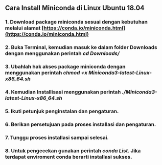 ## Cara Install Miniconda di Linux Ubuntu 18.04

### 1. Download package miniconda sesuai dengan kebutuhan melalui alamat [https://conda.io/miniconda.html](https://conda.io/miniconda.html)
### 2. Buka Terminal, kemudian masuk ke dalam folder Downloads dengan menggunakan perintah *cd Downloads/*
### 3. Ubahlah hak akses package miniconda dengan menggunakan perintah *chmod +x Miniconda3-latest-Linux-x86_64.sh*
### 4. Kemudian Installisasi menggunakan perintah *./Miniconda3-latest-Linux-x86_64.sh*
### 5. Ikuti petunjuk penginstalan dan pengaturan.
### 6. Berikan persetujuan pada proses installasi dan pengaturan.
### 7. Tunggu proses installasi sampai selesai.
### 8. Untuk pengecekan gunakan perintah *conda List*. Jika terdapat enviroment conda berarti installasi sukses.  